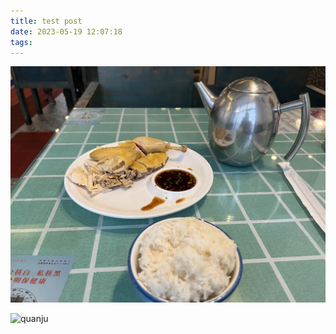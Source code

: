 ```yaml
---
title: test post
date: 2023-05-19 12:07:18
tags:
---
```


![你想输入的替代文字](test-post/1.JPEG)

![quanju](/images/1.JPEG)
